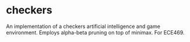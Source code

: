 # checkers

An implementation of a checkers artificial intelligence and game environment.  Employs alpha-beta pruning on top of minimax.  For ECE469.
